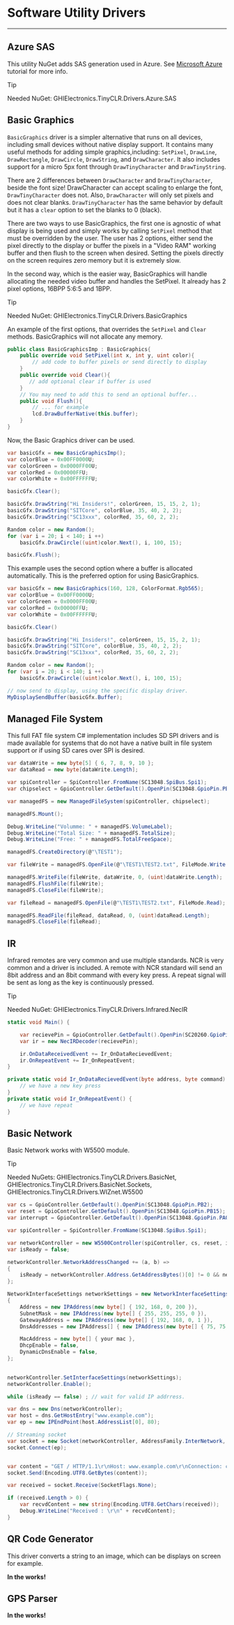 # Software Utility Drivers

---

## Azure SAS

This utility NuGet adds SAS generation used in Azure. See [Microsoft Azure](../tutorials/azure.md) tutorial for more info.

> [!TIP]
> Needed NuGet: GHIElectronics.TinyCLR.Drivers.Azure.SAS

## Basic Graphics

`BasicGraphics` driver is a simpler alternative that runs on all devices, including small devices without native display support. It contains many useful methods for adding simple graphics,including: `SetPixel`, `DrawLine`, `DrawRectangle`, `DrawCircle`, `DrawString`, and `DrawCharacter`. It also includes support for a micro 5px font through `DrawTinyCharacter` and `DrawTinyString`.

There are 2 differences between `DrawCharacter` and `DrawTinyCharacter`, beside the font size! DrawCharacter can accept scaling to enlarge the font, `DrawTinyCharacter` does not. Also, `DrawCharacter` will only set pixels and does not clear blanks. `DrawTinyCharacter` has the same behavior by default but it has a `clear` option to set the blanks to 0 (black).

There are two ways to use BasicGraphics, the first one is agnostic of what display is being used and simply works by calling `SetPixel` method that must be overridden by the user. The user has 2 options, either send the pixel directly to the display or buffer the pixels in a "Video RAM" working buffer and then flush to the screen when desired. Setting the pixels directly on the screen requires zero memory but it is extremely slow.

In the second way, which is the easier way, BasicGraphics will handle allocating the needed video buffer and handles the SetPixel. It already has 2 pixel options, 16BPP 5:6:5 and 1BPP.

> [!TIP]
> Needed NuGet: GHIElectronics.TinyCLR.Drivers.BasicGraphics

An example of the first options, that overrides the `SetPixel` and `Clear` methods. BasicGraphics will not allocate any memory.

```cs
public class BasicGraphicsImp : BasicGraphics{
    public override void SetPixel(int x, int y, uint color){
        // add code to buffer pixels or send directly to display
    }
    public override void Clear(){
       // add optional clear if buffer is used
    }
    // You may need to add this to send an optional buffer...
    public void Flush(){
        // ... for example
        lcd.DrawBufferNative(this.buffer);
    }
}
```

Now, the Basic Graphics driver can be used.

```cs
var basicGfx = new BasicGraphicsImp();
var colorBlue = 0x00FF0000U;
var colorGreen = 0x0000FF00U;
var colorRed = 0x00000FFU;
var colorWhite = 0x00FFFFFFU;

basicGfx.Clear();

basicGfx.DrawString("Hi Insiders!", colorGreen, 15, 15, 2, 1);
basicGfx.DrawString("SITCore", colorBlue, 35, 40, 2, 2);
basicGfx.DrawString("SC13xxx", colorRed, 35, 60, 2, 2);

Random color = new Random();
for (var i = 20; i < 140; i ++)
    basicGfx.DrawCircle((uint)color.Next(), i, 100, 15);

basicGfx.Flush();
```

This example uses the second option where a buffer is allocated automatically. This is the preferred option for using BasicGraphics.

```cs
var basicGfx = new BasicGraphics(160, 128, ColorFormat.Rgb565);
var colorBlue = 0x00FF0000U;
var colorGreen = 0x0000FF00U;
var colorRed = 0x00000FFU;
var colorWhite = 0x00FFFFFFU;

basicGfx.Clear()

basicGfx.DrawString("Hi Insiders!", colorGreen, 15, 15, 2, 1);
basicGfx.DrawString("SITCore", colorBlue, 35, 40, 2, 2);
basicGfx.DrawString("SC13xxx", colorRed, 35, 60, 2, 2);

Random color = new Random();
for (var i = 20; i < 140; i ++)
    basicGfx.DrawCircle((uint)color.Next(), i, 100, 15);

// now send to display, using the specific display driver.
MyDisplaySendBuffer(basicGfx.Buffer);
```
## Managed File System

This full FAT file system C# implementation includes SD SPI drivers and is made available for systems that do not have a native built in file system support or if using SD cares over SPI is desired.

```cs
var dataWrite = new byte[5] { 6, 7, 8, 9, 10 };
var dataRead = new byte[dataWrite.Length];

var spiController = SpiController.FromName(SC13048.SpiBus.Spi1);
var chipselect = GpioController.GetDefault().OpenPin(SC13048.GpioPin.PB2);

var managedFS = new ManagedFileSystem(spiController, chipselect);

managedFS.Mount();

Debug.WriteLine("Volumme: " + managedFS.VolumeLabel);
Debug.WriteLine("Total Size: " + managedFS.TotalSize);
Debug.WriteLine("Free: " + managedFS.TotalFreeSpace);

managedFS.CreateDirectory(@"\TEST1");

var fileWrite = managedFS.OpenFile(@"\TEST1\TEST2.txt", FileMode.Write | FileMode.CreateAlways);

managedFS.WriteFile(fileWrite, dataWrite, 0, (uint)dataWrite.Length);
managedFS.FlushFile(fileWrite);
managedFS.CloseFile(fileWrite);

var fileRead = managedFS.OpenFile(@"\TEST1\TEST2.txt", FileMode.Read);

managedFS.ReadFile(fileRead, dataRead, 0, (uint)dataRead.Length);
managedFS.CloseFile(fileRead);
``` 

## IR

Infrared remotes are very common and use multiple standards. NCR is very common and a driver is included. A remote with NCR standard will send an 8bit address and an 8bit command with every key press. A repeat signal will be sent as long as the key is continuously pressed.

> [!TIP]
> Needed NuGet: GHIElectronics.TinyCLR.Drivers.Infrared.NecIR

```cs
static void Main() {

    var recievePin = GpioController.GetDefault().OpenPin(SC20260.GpioPin.PH6);
    var ir = new NecIRDecoder(recievePin);

    ir.OnDataReceivedEvent += Ir_OnDataRecievedEvent;            
    ir.OnRepeatEvent += Ir_OnRepeatEvent;
}

private static void Ir_OnDataRecievedEvent(byte address, byte command) {
    // we have a new key press
}
private static void Ir_OnRepeatEvent() {
    // we have repeat
}
```

## Basic Network

Basic Network works with W5500 module.

> [!TIP]
> Needed NuGets: GHIElectronics.TinyCLR.Drivers.BasicNet, GHIElectronics.TinyCLR.Drivers.BasicNet.Sockets, GHIElectronics.TinyCLR.Drivers.WIZnet.W5500

```cs
var cs = GpioController.GetDefault().OpenPin(SC13048.GpioPin.PB2);
var reset = GpioController.GetDefault().OpenPin(SC13048.GpioPin.PB15);
var interrupt = GpioController.GetDefault().OpenPin(SC13048.GpioPin.PA0);

var spiController = SpiController.FromName(SC13048.SpiBus.Spi1);

var networkController = new W5500Controller(spiController, cs, reset, interrupt); 
var isReady = false;

networkController.NetworkAddressChanged += (a, b) =>
{
    isReady = networkController.Address.GetAddressBytes()[0] != 0 && networkController.Address.GetAddressBytes()[1] != 0;
};

NetworkInterfaceSettings networkSettings = new NetworkInterfaceSettings()
{
    Address = new IPAddress(new byte[] { 192, 168, 0, 200 }),
    SubnetMask = new IPAddress(new byte[] { 255, 255, 255, 0 }),
    GatewayAddress = new IPAddress(new byte[] { 192, 168, 0, 1 }),
    DnsAddresses = new IPAddress[] { new IPAddress(new byte[] { 75, 75, 75, 75 }), new IPAddress(new byte[] { 75, 75, 75, 76 }) },

    MacAddress = new byte[] { your mac },
    DhcpEnable = false,
    DynamicDnsEnable = false,                
};
            

networkController.SetInterfaceSettings(networkSettings);
networkController.Enable();

while (isReady == false) ; // wait for valid IP addrress. 

var dns = new Dns(networkController);
var host = dns.GetHostEntry("www.example.com");
var ep = new IPEndPoint(host.AddressList[0], 80);

// Streaming socket
var socket = new Socket(networkController, AddressFamily.InterNetwork, SocketType.Stream, ProtocolType.Tcp);
socket.Connect(ep);


var content = "GET / HTTP/1.1\r\nHost: www.example.com\r\nConnection: close\r\n\r\n";
socket.Send(Encoding.UTF8.GetBytes(content));

var received = socket.Receive(SocketFlags.None);

if (received.Length > 0) {
    var recvdContent = new string(Encoding.UTF8.GetChars(received));
    Debug.WriteLine("Received : \r\n" + recvdContent);
}
```

## QR Code Generator

This driver converts a string to an image, which can be displays on screen for example.

**In the works!**


## GPS Parser

**In the works!**


